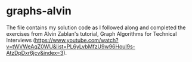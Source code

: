 # graphs-alvin

The file contains my solution code as I followed along and completed the exercises from Alvin Zablan's tutorial, Graph Algorithms for Technical Interviews (https://www.youtube.com/watch?v=tWVWeAqZ0WU&list=PL6yLvbMfzU9w96Houl9s-AtzDpDxr6jcv&index=3).
